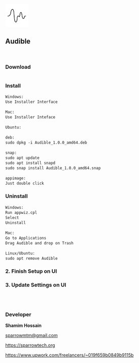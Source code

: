 <img src="appicon.png" alt="Audible" width="72">

## Audible

<br>


### Download

```

```

### Install

```
Windows:
Use Installer Interface

Mac:
Use Installer Inteface

Ubuntu:

deb:
sudo dpkg -i Audible_1.0.0_amd64.deb

snap:
sudo apt update
sudo apt install snapd
sudo snap install Audible_1.0.0_amd64.snap

appimage:
Just double click
```

### Uninstall

```
Windows: 
Run appwiz.cpl
Select
Uninstall

Mac:
Go to Applications
Drag Audible and drop on Trash

Linux/Ubuntu:
sudo apt remove Audible
```


### 2. Finish Setup on UI

### 3. Update Settings on UI



<br>
<br>


### Developer

<strong>Shamim Hossain</strong>

<sparrowmtm@gmail.com>

<https://sparrowtech.org>

<https://www.upwork.com/freelancers/~019f659b0849b9115b>